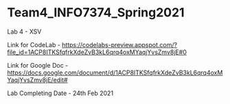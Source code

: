 # Team4_INFO7374_Spring2021

Lab 4 - XSV

Link for CodeLab - https://codelabs-preview.appspot.com/?file_id=1ACP8ITKSfqfrkXdeZvB3kL6qrq4oxMYaqjYvsZmv8jE#0

Link for Google Doc - https://docs.google.com/document/d/1ACP8ITKSfqfrkXdeZvB3kL6qrq4oxMYaqjYvsZmv8jE/edit#

Lab Completing Date - 24th Feb 2021